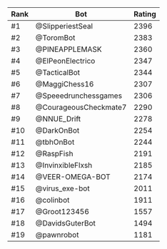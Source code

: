 Rank|Bot|Rating
---|---|---
#1|@SlipperiestSeal|2396
#2|@ToromBot|2383
#3|@PINEAPPLEMASK|2360
#4|@ElPeonElectrico|2347
#5|@TacticalBot|2344
#6|@MaggiChess16|2307
#7|@Speeedrunchessgames|2306
#8|@CourageousCheckmate7|2290
#9|@NNUE_Drift|2278
#10|@DarkOnBot|2254
#11|@tbhOnBot|2244
#12|@RaspFish|2191
#13|@InvinxibleFlxsh|2185
#14|@VEER-OMEGA-BOT|2174
#15|@virus_exe-bot|2011
#16|@colinbot|1911
#17|@Groot123456|1557
#18|@DavidsGuterBot|1494
#19|@pawnrobot|1181
